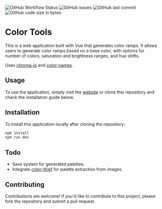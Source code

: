 ![GitHub Workflow Status](https://img.shields.io/github/actions/workflow/status/aesisify/color-tools/deploy.yml?style=flat-square)
![GitHub issues](https://img.shields.io/github/issues/aesisify/color-tools?style=flat-square)
![GitHub last commit](https://img.shields.io/github/last-commit/aesisify/color-tools?style=flat-square)
![GitHub code size in bytes](https://img.shields.io/github/languages/code-size/aesisify/color-tools?style=flat-square)

# Color Tools

This is a web application built with Vue that generates color ramps. It allows
users to generate color ramps based on a base color, with options for number of
colors, saturation and brightness ranges, and hue shifts.

Uses [chroma-js](https://github.com/gka/chroma.js/) and
[color-names](https://github.com/meodai/color-names).

## Usage

To use the application, simply visit the
[website](https://aesisify.github.io/color-tools/#/ramp-gen) or clone this
repository and check the installation guide below.

## Installation

To install this application locally after cloning the repository:

```bash
npm install
npm run dev
```

## Todo

- Save system for generated palettes.
- Integrate [color-thief](https://github.com/lokesh/color-thief) for palette
  extraction from images.

## Contributing

Contributions are welcome! If you'd like to contribute to this project, please
fork the repository and submit a pull request.
